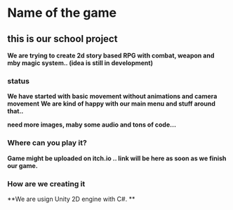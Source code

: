 # Name of the game

## this is our school project 
**We are trying to create 2d story based RPG with combat, weapon and mby magic system.. (idea is still in development)**

### status
**We have started with basic movement without animations and camera movement**
**We are kind of happy with our main menu and stuff around that..**

**need more images, maby some audio and tons of code...**

### Where can you play it?
**Game might be uploaded on itch.io .. link will be here as soon as we finish our game.**

### How are we creating it
**We are usign Unity 2D engine with C#. **